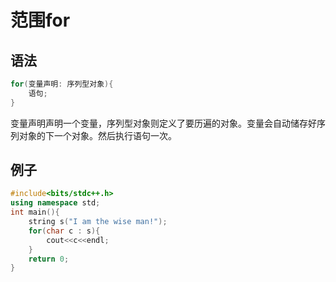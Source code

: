 # 范围for
## 语法
```c++
for(变量声明: 序列型对象){
    语句;
}
```
变量声明声明一个变量，序列型对象则定义了要历遍的对象。变量会自动储存好序列对象的下一个对象。然后执行语句一次。
## 例子
```c++
#include<bits/stdc++.h>
using namespace std;
int main(){
    string s("I am the wise man!");
    for(char c : s){
        cout<<c<<endl;
    }
    return 0;
}
```
